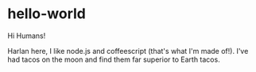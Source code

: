 # hello-world

Hi Humans!

Harlan here, I like node.js and coffeescript (that's what I'm made of!).
I've had tacos on the moon and find them far superior to Earth tacos.
